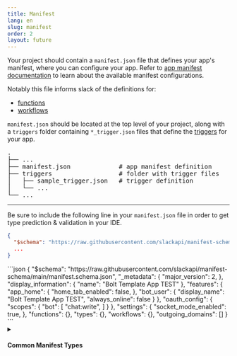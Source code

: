 ```yaml
---
title: Manifest
lang: en
slug: manifest
order: 2
layout: future
---
```



<div class="section-content">

Your project should contain a `manifest.json` file that defines your app's manifest, where you can configure your app. Refer to <a href="https://api.slack.com/reference/manifests" target="_blank">app manifest documentation</a> to learn about the available manifest configurations.

Notably this file informs slack of the definitions for:

* [functions](/bolt-python/future/concepts#manifest-functions)
* [workflows](/bolt-python/future/concepts#manifest-workflows)

`manifest.json` should be located at the top level of your project, along with a `triggers` folder containing `*_trigger.json` files that define the <a href="https://api.slack.com/future/triggers" target="_blank">triggers</a> for your app.

<pre class="structure">
.
├── ...
├── manifest.json             # app manifest definition
├── triggers                  # folder with trigger files
│   ├── sample_trigger.json   # trigger definition
│   └── ...
└── ...
</pre>

---

Be sure to include the following line in your `manifest.json` file in order to get type prediction & validation in your IDE.

```json
{
  "$schema": "https://raw.githubusercontent.com/slackapi/manifest-schema/main/manifest.schema.json",
  ...
}
```

</div>

<div>
```json
{
  "$schema": "https://raw.githubusercontent.com/slackapi/manifest-schema/main/manifest.schema.json",
  "_metadata": {
    "major_version": 2,
  },
  "display_information": {
    "name": "Bolt Template App TEST"
  },
  "features": {
    "app_home": {
      "home_tab_enabled": false,
    },
    "bot_user": {
      "display_name": "Bolt Template App TEST",
      "always_online": false
    }
  },
  "oauth_config": {
    "scopes": {
      "bot": [
        "chat:write",
      ]
    }
  },
  "settings": {
    "socket_mode_enabled": true,
  },
  "functions": {},
  "types": {},
  "workflows": {},
  "outgoing_domains": []
}
```
</div>

<details id="common-manifest-types" class="secondary-wrapper" >
  
<summary class="section-head" markdown="0">
  <h4 class="section-head">Common Manifest Types</h4>
</summary>

<div>

<div class="secondary-content">

<table id="parameters">
  <tr>
    <th>
      <h5>parameters</h5>
    </th>
    <th>
      <code>object</code>
    </th>
    <th></th>
  </tr>
  <tr>
    <td>
      <code>properties</code>
    </td>
    <td>
      <a href="#properties">properties object</a>
    </td>
    <td>defines the properties</td>
  </tr>
  <tr>
    <td>
      <code>required</code>
    </td>
    <td>
      <code>list[string]</code>
    </td>
    <td>defines the properties required by the function</td>
  </tr>
</table>

</div>

```json
  "$comment": "sample parameters object"
  "*_parameters":{
    "properties": {
      "property_0_name": {
        "type": "string",
        "description": "this is my first property"
      }
    },
    "required": [
      "property_name"
    ]
  }
```

</div>

<div>

<div class="secondary-content">

<table id="properties">
  <tr>
    <th>
      <h5>properties</h5>
    </th>
    <th>
      <code>dictionary</code>
    </th>
    <th></th>
  </tr>
  <tr>
    <td>
      <code>key</code>
    </td>
    <td>
      <code>string</code>
    </td>
    <td>defines the property name</td>
  </tr>
  <tr>
    <td>
      <code>value</code>
    </td>
    <td>
      <a href="#property">property object</a>
    </td>
    <td>defines the property</td>
  </tr>
</table>

</div>

```json
  "$comment": "sample properties dictionary"
  "properties": {
    "property_0_name": {
      "type": "string",
      "description": "this is my first property"
    },
    "property_1_name": {
      "type": "integer",
      "description": "this is my second property"
    }
  }
  
```

</div>

<div>

<div class="secondary-content">

<table id="property">
  <tr>
    <th>
      <h5>property</h5>
    </th>
    <th>
      <code>object</code>
    </th>
    <th></th>
  </tr>
  <tr>
    <td>
      <code>type</code>
    </td>
    <td>
      <code>string</code>
    </td>
    <td>defines the property type</td>
  </tr>
  <tr>
    <td>
      <code>description</code>
    </td>
    <td>
      <code>string</code>
    </td>
    <td>defines the property description</td>
  </tr>
</table>

</div>

```json
  "$comment": "sample property object"
  "property_0_name": {
    "type": "string",
    "description": "this is my first property"
  }
  
```

</div>

</details>
